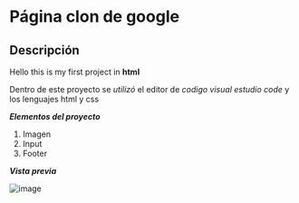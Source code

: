 # Página clon de google
## Descripción 
Hello this is my first project in **html**

Dentro de este proyecto se *utilizó* el editor de _codigo visual estudio code_ y los lenguajes html y css

***Elementos del proyecto***
<ol>
  <li>Imagen</li>
  <li>Input</li>
  <li>Footer</li>
</ol>

***Vista previa***

![image](https://github.com/AleGET/google-clon/assets/151804084/00a9c6e2-9927-439b-87cb-0f74ea65250c)




